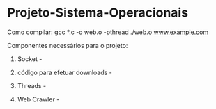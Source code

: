 # Projeto-Sistema-Operacionais
Como compilar:
gcc *.c -o web.o -pthread
./web.o www.example.com

Componentes necessários para o projeto:

1. Socket - 

2. código para efetuar downloads -

3. Threads - 

4. Web Crawler -


